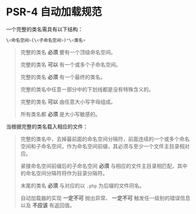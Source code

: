 # PSR-4 自动加载规范

一个完整的类名需具有以下结构：

```php
\<命名空间>(\<子命名空间>)*\<类名>
```

> 完整的类名 **必须** 要有一个顶级命名空间。
>
> 完整的类名 **可以** 有一个或多个子命名空间。
>
> 完整的类名 **必须** 有一个最终的类名。
>
> 完整的类名中任意一部分中的下划线都是没有特殊含义的。
>
> 完整的类名 **可以** 由任意大小写字母组成。
>
> 所有类名都 **必须** 是大小写敏感的。

当根据完整的类名载入相应的文件：

> 完整的类名中，去掉最前面的命名空间分隔符，前面连续的一个或多个命名空间和子命名空间，作为命名空间前缀，其必须与至少一个文件主目录相对应。
>
> 紧接命名空间前缀后的子命名空间 **必须** 与相应的文件主目录相匹配，其中的命名空间分隔符将作为目录分隔符。
>
> 末尾的类名 **必须** 与对应的以 `.php` 为后缀的文件同名。
>
> 自动加载器的实现 **一定不可** 抛出异常、 **一定不可** 触发任一级别的错误信息以及 **不应该** 有返回值。

